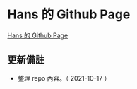 # Hans 的 Github Page

[Hans 的 Github Page](https://jchans.github.io/)

## 更新備註

- 整理 repo 內容。（ 2021-10-17 ）
